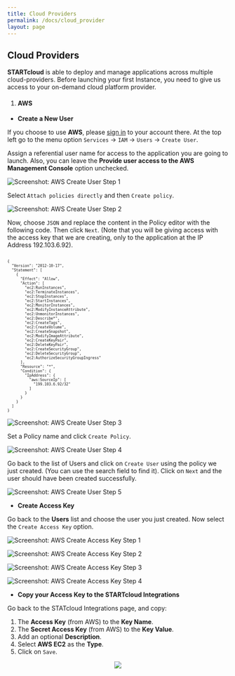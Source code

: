 ```yaml
---
title: Cloud Providers
permalink: /docs/cloud_provider
layout: page
---
```


## Cloud Providers


**STARTcloud** is able to deploy and manage applications across multiple cloud-providers. Before launching your first Instance, you need to give us access to your on-demand cloud platform provider.


1. #### **AWS**

- **Create a New User**

If you choose to use **AWS**, please [sign in](https://signin.aws.amazon.com/signin) to your account there. At the top left go to the menu option `Services` -> `IAM` -> `Users` -> `Create User`.


Assign a referential user name for access to the application you are going to launch. Also, you can leave the **Provide user access to the AWS Management Console** option unchecked.


![Screenshot: AWS Create User Step 1](./../images/aws_create_user_step1.png)


Select `Attach policies directly` and then `Create policy`.


![Screenshot: AWS Create User Step 2](./../images/aws_create_user_step2.png)


Now, choose `JSON` and replace the content in the Policy editor with the following code. Then click `Next`.
(Note that you will be giving access with the access key that we are creating, only to the application at the IP Address 192.103.6.92).


<pre><code><small><small>
{
  "Version": "2012-10-17",
  "Statement": [
    {
      "Effect": "Allow",
      "Action": [
        "ec2:RunInstances",
        "ec2:TerminateInstances",
        "ec2:StopInstances",
        "ec2:StartInstances",
        "ec2:MonitorInstances",
        "ec2:ModifyInstanceAttribute",
        "ec2:UnmonitorInstances",
        "ec2:Describe*",
        "ec2:CreateTags",
        "ec2:CreateVolume",
        "ec2:CreateSnapshot",
        "ec2:ModifyImageAttribute",
        "ec2:CreateKeyPair",
        "ec2:DeleteKeyPair",
        "ec2:CreateSecurityGroup",
        "ec2:DeleteSecurityGroup",
        "ec2:AuthorizeSecurityGroupIngress"
      ],
      "Resource": "*",
      "Condition": {
        "IpAddress": {
          "aws:SourceIp": [
            "199.103.6.92/32"
          ]
        }
      }
    }
  ]
}
</small></small></code></pre>



![Screenshot: AWS Create User Step 3](./../images/aws_create_user_step3.png)


Set a Policy name and click `Create Policy`.


![Screenshot: AWS Create User Step 4](./../images/aws_create_user_step4.png)


Go back to the list of Users and click on `Create User` using the policy we just created. (You can use the search field to find it). Click on `Next` and the user should have been created successfully.


![Screenshot: AWS Create User Step 5](./../images/aws_create_user_step5.png)


- **Create Access Key**


Go back to the **Users** list and choose the user you just created. Now select the `Create Access Key` option.


![Screenshot: AWS Create Access Key Step 1](./../images/aws_access_key_step1.png)


![Screenshot: AWS Create Access Key Step 2](./../images/aws_access_key_step2.png)


![Screenshot: AWS Create Access Key Step 3](./../images/aws_access_key_step3.png)


![Screenshot: AWS Create Access Key Step 4](./../images/aws_access_key_step4.png)


- **Copy your Access Key to the STARTcloud Integrations**


Go back to the STATcloud Integrations page, and copy:

1. The **Access Key** (from AWS) to the **Key Name**.
2. The **Secret Access Key** (from AWS) to the **Key Value**.
3. Add an optional **Description**.
4. Select **AWS EC2** as the **Type**.
5. Click on `Save`.


<p align="center">
  <img src="./../images/integration_add.png" />
</p>
